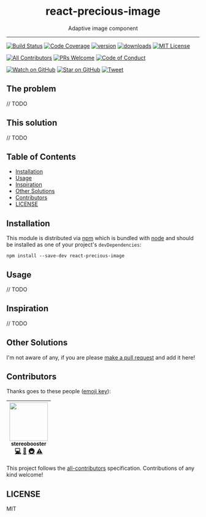 <div align="center">
<h1>react-precious-image</h1>

<p>Adaptive image component</p>
</div>

<hr />

[![Build Status][build-badge]][build]
[![Code Coverage][coverage-badge]][coverage]
[![version][version-badge]][package]
[![downloads][downloads-badge]][npmtrends]
[![MIT License][license-badge]][license]

[![All Contributors](https://img.shields.io/badge/all_contributors-1-orange.svg?style=flat-square)](#contributors)
[![PRs Welcome][prs-badge]][prs]
[![Code of Conduct][coc-badge]][coc]

[![Watch on GitHub][github-watch-badge]][github-watch]
[![Star on GitHub][github-star-badge]][github-star]
[![Tweet][twitter-badge]][twitter]

## The problem

// TODO

## This solution

// TODO

## Table of Contents

<!-- START doctoc generated TOC please keep comment here to allow auto update -->

<!-- DON'T EDIT THIS SECTION, INSTEAD RE-RUN doctoc TO UPDATE -->

* [Installation](#installation)
* [Usage](#usage)
* [Inspiration](#inspiration)
* [Other Solutions](#other-solutions)
* [Contributors](#contributors)
* [LICENSE](#license)

<!-- END doctoc generated TOC please keep comment here to allow auto update -->

## Installation

This module is distributed via [npm][npm] which is bundled with [node][node] and
should be installed as one of your project's `devDependencies`:

```
npm install --save-dev react-precious-image
```

## Usage

// TODO

## Inspiration

// TODO

## Other Solutions

I'm not aware of any, if you are please [make a pull request][prs] and add it
here!

## Contributors

Thanks goes to these people ([emoji key][emojis]):

<!-- ALL-CONTRIBUTORS-LIST:START - Do not remove or modify this section -->

<!-- prettier-ignore -->
| [<img src="https://avatars3.githubusercontent.com/u/179534?s=460&v=4" width="100px;"/><br /><sub><b>stereobooster</b></sub>](https://github.com/stereobooster)<br />[💻](https://github.com/stereobooster/react-precious-image/commits?author=stereobooster "Code") [📖](https://github.com/stereobooster/react-precious-image/commits?author=stereobooster "Documentation") [🚇](#infra-stereobooster "Infrastructure (Hosting, Build-Tools, etc)") [⚠️](https://github.com/stereobooster/react-precious-image/commits?author=stereobooster "Tests") |
| :---: |

<!-- ALL-CONTRIBUTORS-LIST:END -->

This project follows the [all-contributors][all-contributors] specification.
Contributions of any kind welcome!

## LICENSE

MIT

[npm]: https://www.npmjs.com/
[node]: https://nodejs.org
[build-badge]: https://img.shields.io/travis/stereobooster/react-precious-image.svg?style=flat-square
[build]: https://travis-ci.org/stereobooster/react-precious-image
[coverage-badge]: https://img.shields.io/codecov/c/github/stereobooster/react-precious-image.svg?style=flat-square
[coverage]: https://codecov.io/github/stereobooster/react-precious-image
[version-badge]: https://img.shields.io/npm/v/react-precious-image.svg?style=flat-square
[package]: https://www.npmjs.com/package/react-precious-image
[downloads-badge]: https://img.shields.io/npm/dm/react-precious-image.svg?style=flat-square
[npmtrends]: http://www.npmtrends.com/react-precious-image
[license-badge]: https://img.shields.io/npm/l/react-precious-image.svg?style=flat-square
[license]: https://github.com/stereobooster/react-precious-image/blob/master/LICENSE
[prs-badge]: https://img.shields.io/badge/PRs-welcome-brightgreen.svg?style=flat-square
[prs]: http://makeapullrequest.com
[donate-badge]: https://img.shields.io/badge/$-support-green.svg?style=flat-square
[coc-badge]: https://img.shields.io/badge/code%20of-conduct-ff69b4.svg?style=flat-square
[coc]: https://github.com/stereobooster/react-precious-image/blob/master/other/CODE_OF_CONDUCT.md
[github-watch-badge]: https://img.shields.io/github/watchers/stereobooster/react-precious-image.svg?style=social
[github-watch]: https://github.com/stereobooster/react-precious-image/watchers
[github-star-badge]: https://img.shields.io/github/stars/stereobooster/react-precious-image.svg?style=social
[github-star]: https://github.com/stereobooster/react-precious-image/stargazers
[twitter]: https://twitter.com/intent/tweet?text=Check%20out%20react-precious-image%20by%20%40stereobooster%20https%3A%2F%2Fgithub.com%2Fstereobooster%2Freact-precious-image%20%F0%9F%91%8D
[twitter-badge]: https://img.shields.io/twitter/url/https/github.com/stereobooster/react-precious-image.svg?style=social
[emojis]: https://github.com/stereobooster/all-contributors#emoji-key
[all-contributors]: https://github.com/stereobooster/all-contributors
